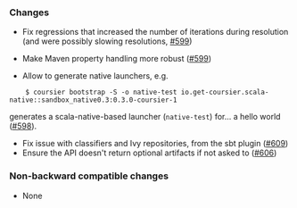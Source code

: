 ### Changes

* Fix regressions that increased the number of iterations during resolution (and were possibly slowing resolutions, [#599])
* Make Maven property handling more robust ([#599])

* Allow to generate native launchers, e.g.
```
    $ coursier bootstrap -S -o native-test io.get-coursier.scala-native::sandbox_native0.3:0.3.0-coursier-1
```
generates a scala-native-based launcher (`native-test`) for... a hello world ([#598]).

* Fix issue with classifiers and Ivy repositories, from the sbt plugin ([#609])
* Ensure the API doesn't return optional artifacts if not asked to ([#606])


[#598]: https://github.com/alexarchambault/coursier/pull/598
[#599]: https://github.com/alexarchambault/coursier/pull/599
[#606]: https://github.com/alexarchambault/coursier/pull/606
[#609]: https://github.com/alexarchambault/coursier/pull/609

### Non-backward compatible changes

* None
